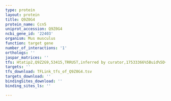 ```yaml
---
type: protein
layout: protein
title: Q9Z0G4
protein_name: Ccn5
uniprot_accession: Q9Z0G4
ncbi_gene_id: '22403'
organism: Mus musculus
function: target gene
number_of_interactions: '1'
orthologs: ''
jaspar_matrices: ''
tfs: Htatip2,Q9Z2G9,53415,TRRUST,inferred by curator,17533366%5Buid%5D+OR+29087512%5Buid%5D,Yes
targets: ''
tfs_download: TFLink_tfs_of_Q9Z0G4.tsv
targets_download: ''
bindingSites_download: ''
binding_sites_ls: ''

---
```

